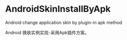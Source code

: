 # AndroidSkinInstallByApk
Android change application skin by plugin-in apk method

Android 换肤实例实现-采用Apk插件方案。
